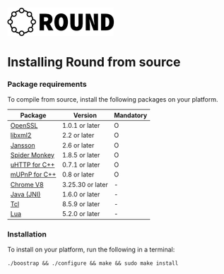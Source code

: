 ![round_logo](./img/round_logo.png)

# Installing Round from source

### Package requirements

To compile from source, install the following packages on your platform.

| Package | Version | Mandatory |
|---|---|---|
| [OpenSSL](https://www.openssl.org) | 1.0.1 or later | O |
| [libxml2](http://xmlsoft.org/) | 2.2 or later | O |
| [Jansson](http://www.digip.org/jansson/) | 2.6 or later | O |
| [Spider Monkey ](https://developer.mozilla.org/ja/docs/SpiderMonkey) | 1.8.5 or later | O |
| [uHTTP for C++](http://www.cybergarage.org/do/view/Main/HttpEngineForCC) | 0.7.1 or later | O |
| [mUPnP for C++](http://www.cybergarage.org/do/view/Main/CyberLinkForCC) | 0.8 or later | O |
| [Chrome V8](https://developers.google.com/v8/) | 3.25.30 or later | - |
| [Java (JNI)](https://java.com/) | 1.6.0 or later | - |
| [Tcl](http://www.tcl.tk/) | 8.5.9 or later | - |
| [Lua](http://www.lua.org/) | 5.2.0 or later | - |

### Installation

To install on your platform, run the following in a terminal:

```
./boostrap && ./configure && make && sudo make install
```

